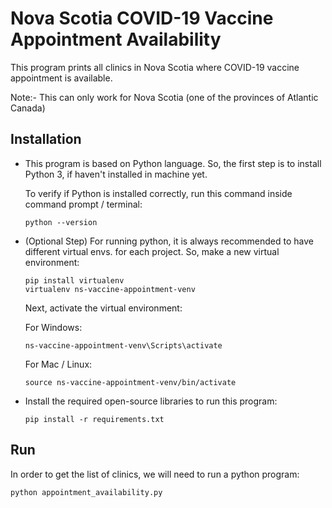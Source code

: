 # Nova Scotia COVID-19 Vaccine Appointment Availability #

This program prints all clinics in Nova Scotia where COVID-19 vaccine appointment is available. 

Note:- This can only work for Nova Scotia (one of the provinces of Atlantic Canada)

## Installation ##

- This program is based on Python language. So, the first step is to install Python 3, if haven't installed in machine yet.

    To verify if Python is installed correctly, run this command inside command prompt / terminal:

    ```
    python --version
    ```

- (Optional Step) For running python, it is always recommended to have different virtual envs. for each project. So, make a new virtual environment:

    ```
    pip install virtualenv
    virtualenv ns-vaccine-appointment-venv
    ```

    Next, activate the virtual environment:

    For Windows:
    ```
    ns-vaccine-appointment-venv\Scripts\activate
    ```

    For Mac / Linux:
    ```
    source ns-vaccine-appointment-venv/bin/activate
    ```

- Install the required open-source libraries to run this program:

    ```
    pip install -r requirements.txt
    ```

## Run ##

In order to get the list of clinics, we will need to run a python program:

```
python appointment_availability.py
```